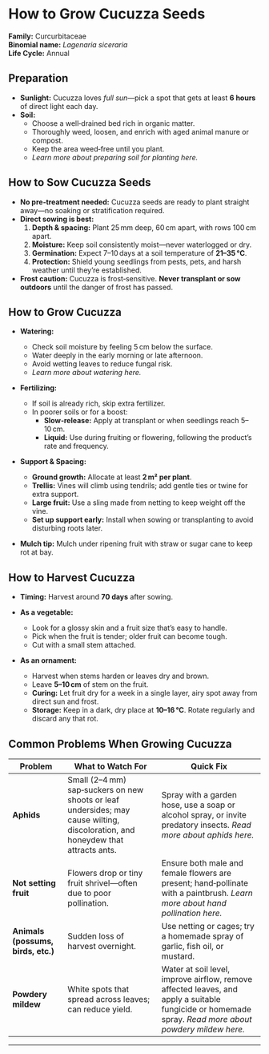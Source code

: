# How to Grow Cucuzza Seeds

**Family:** Curcurbitaceae  
**Binomial name:** _Lagenaria siceraria_  
**Life Cycle:** Annual  

## Preparation

- **Sunlight:** Cucuzza loves *full sun*—pick a spot that gets at least **6 hours** of direct light each day.  
- **Soil:**  
  - Choose a well‑drained bed rich in organic matter.  
  - Thoroughly weed, loosen, and enrich with aged animal manure or compost.  
  - Keep the area weed‑free until you plant.  
  - *Learn more about preparing soil for planting here.*

## How to Sow Cucuzza Seeds

- **No pre‑treatment needed:** Cucuzza seeds are ready to plant straight away—no soaking or stratification required.  
- **Direct sowing is best:**  
  1. **Depth & spacing:** Plant 25 mm deep, 60 cm apart, with rows 100 cm apart.  
  2. **Moisture:** Keep soil consistently moist—never waterlogged or dry.  
  3. **Germination:** Expect 7–10 days at a soil temperature of **21–35 °C**.  
  4. **Protection:** Shield young seedlings from pests, pets, and harsh weather until they’re established.  
- **Frost caution:** Cucuzza is frost‑sensitive. **Never transplant or sow outdoors** until the danger of frost has passed.

## How to Grow Cucuzza

- **Watering:**  
  - Check soil moisture by feeling 5 cm below the surface.  
  - Water deeply in the early morning or late afternoon.  
  - Avoid wetting leaves to reduce fungal risk.  
  - *Learn more about watering here.*  

- **Fertilizing:**  
  - If soil is already rich, skip extra fertilizer.  
  - In poorer soils or for a boost:  
    - **Slow‑release:** Apply at transplant or when seedlings reach 5–10 cm.  
    - **Liquid:** Use during fruiting or flowering, following the product’s rate and frequency.  

- **Support & Spacing:**  
  - **Ground growth:** Allocate at least **2 m² per plant**.  
  - **Trellis:** Vines will climb using tendrils; add gentle ties or twine for extra support.  
  - **Large fruit:** Use a sling made from netting to keep weight off the vine.  
  - **Set up support early:** Install when sowing or transplanting to avoid disturbing roots later.  

- **Mulch tip:** Mulch under ripening fruit with straw or sugar cane to keep rot at bay.

## How to Harvest Cucuzza

- **Timing:** Harvest around **70 days** after sowing.  

- **As a vegetable:**  
  - Look for a glossy skin and a fruit size that’s easy to handle.  
  - Pick when the fruit is tender; older fruit can become tough.  
  - Cut with a small stem attached.  

- **As an ornament:**  
  - Harvest when stems harden or leaves dry and brown.  
  - Leave **5–10 cm** of stem on the fruit.  
  - **Curing:** Let fruit dry for a week in a single layer, airy spot away from direct sun and frost.  
  - **Storage:** Keep in a dark, dry place at **10–16 °C**. Rotate regularly and discard any that rot.

## Common Problems When Growing Cucuzza

| Problem | What to Watch For | Quick Fix |
|---------|-------------------|-----------|
| **Aphids** | Small (2–4 mm) sap‑suckers on new shoots or leaf undersides; may cause wilting, discoloration, and honeydew that attracts ants. | Spray with a garden hose, use a soap or alcohol spray, or invite predatory insects. *Read more about aphids here.* |
| **Not setting fruit** | Flowers drop or tiny fruit shrivel—often due to poor pollination. | Ensure both male and female flowers are present; hand‑pollinate with a paintbrush. *Learn more about hand pollination here.* |
| **Animals (possums, birds, etc.)** | Sudden loss of harvest overnight. | Use netting or cages; try a homemade spray of garlic, fish oil, or mustard. |
| **Powdery mildew** | White spots that spread across leaves; can reduce yield. | Water at soil level, improve airflow, remove affected leaves, and apply a suitable fungicide or homemade spray. *Read more about powdery mildew here.* |

---